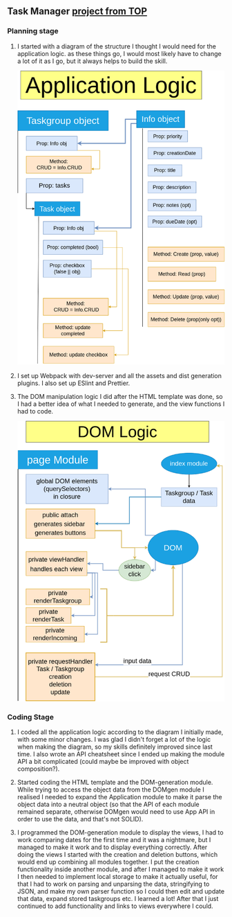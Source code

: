 ## Task Manager [project from TOP](https://www.theodinproject.com/lessons/node-path-javascript-todo-list)

### Planning stage 

1.  I started with a diagram of the structure I thought I would need for the application logic.
    as these things go, I would most likely have to change a lot of it as I go, but it always
    helps to build the skill.

    <img src="./todo-list-structure.drawio.png" width="500"/>

2.  I set up Webpack with dev-server and all the assets and dist generation plugins. I also set up
    ESlint and Prettier.

3.  The DOM manipulation logic I did after the HTML template was done, so I had a better idea of
    what I needed to generate, and the view functions I had to code.

    <img src="./dom-logic-diagram.drawio.png" width="500"/>

### Coding Stage

1. I coded all the application logic according to the diagram I initially made, with some minor changes. I was glad I didn't forget a lot of the logic when making the diagram, so my skills definitely improved since last time. I also wrote an API cheatsheet since I ended up making the module API a bit complicated (could maybe be improved with object composition?).

2. Started coding the HTML template and the DOM-generation module. While trying to access the object data from the DOMgen module I realised I needed to expand the Application module to make it parse the object data into a neutral object (so that the API of each module remained separate, otherwise DOMgen would need to use App API in order to use the data, and that's not SOLID).

3. I programmed the DOM-generation module to display the views, I had to work comparing dates for the first time and it was a nightmare, but I managed to make it work and to display everything correctly. After doing the views I started with the creation and deletion buttons, which would end up combining all modules together. I put the creation functionality inside another module, and after I managed to make it work I then needed to implement local storage to make it actually useful, for that I had to work on parsing and unparsing the data, stringifying to JSON, and make my own parser function so I could then edit and update that data, expand stored taskgroups etc. I learned a lot! After that I just continued to add functionality and links to views everywhere I could.